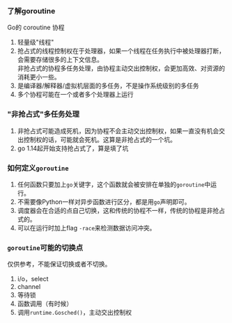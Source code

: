 ### 了解goroutine
Go的 coroutine 协程
1. 轻量级"线程"
2. 抢占式的线程控制权在于处理器，如果一个线程在任务执行中被处理器打断，会需要存储很多的上下文信息。  
   非抢占式的协程多任务处理，由协程主动交出控制权，会更加高效、对资源的消耗更小一些。
3. 是编译器/解释器/虚拟机层面的多任务，不是操作系统级别的多任务
4. 多个协程可能在一个或者多个处理器上运行

### "非抢占式"多任务处理
1. 非抢占式可能造成死机，因为协程不会主动交出控制权，如果一直没有机会交出控制权的话，可能就会死机。这算是非抢占式的一个坑。
2. go 1.14起开始支持抢占式了，算是填了坑

### 如何定义`goroutine`
1. 任何函数只要加上`go`关键字，这个函数就会被安排在单独的`goroutine`中运行。
2. 不需要像Python一样对异步函数进行区分，都是用`go`声明即可。
3. 调度器会在合适的点自己切换，这和传统的协程不一样，传统的协程是非抢占式的。
4. 可以在运行时加上flag `-race`来检测数据访问冲突。

### `goroutine`可能的切换点
仅供参考，不能保证切换或者不切换。
1. i/o，select
2. channel
3. 等待锁
4. 函数调用（有时候）
5. 调用`runtime.Gosched()`，主动交出控制权    